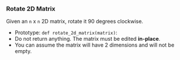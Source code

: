 ### Rotate 2D Matrix

Given an `n` x `n` 2D matrix, rotate it 90 degrees clockwise.

-   Prototype: `def rotate_2d_matrix(matrix)`:
-   Do not return anything. The matrix must be edited **in-place**.
-   You can assume the matrix will have 2 dimensions and will not be empty.
